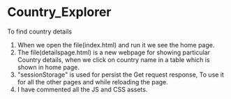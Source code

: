 # Country_Explorer
To find country details

1. When we open the file(index.html) and run it we see the home page.
2. The file(detailspage.html) is a new webpage for showing particular Country details, when we click on country name in a table which is shown in home page.
3. "sessionStorage" is used for persist the Get request response, To use it for all the other pages and while reloading the page.
4. I have commented all the JS and CSS assets. 
